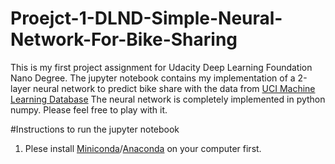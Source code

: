 # Proejct-1-DLND-Simple-Neural-Network-For-Bike-Sharing

This is my first project assignment for Udacity Deep Learning Foundation Nano Degree. 
The jupyter notebook contains my implementation of a 2-layer neural network to predict bike share with the data from
[UCI Machine Learning Database](https://archive.ics.uci.edu/ml/datasets/Bike+Sharing+Dataset)
The neural network is completely implemented in python numpy.
Please feel free to play with it. 

#Instructions to run the jupyter notebook
1. Plese install [Miniconda](https://conda.io/miniconda.html)/[Anaconda](https://www.continuum.io/downloads) on your computer first.
